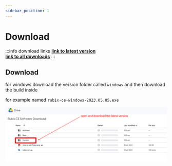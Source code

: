 ```yaml
---
sidebar_position: 1
---
```


# Download

:::info download links
**[link to latest version](https://drive.google.com/drive/folders/1EY1bF_T503HGjCt3KOKtp5LyakRAAj5Z)** <br/>
**[link to all downloads](https://drive.google.com/drive/folders/1slMWRrk0-apIV1HEBnewk-_PWTgDcmn8)**
:::

## Download 

for windows download the version folder called `windows` and then download the build inside 

for example named `rubix-ce-windows-2023.05.05.exe`


![-](img/where-to-download.png)

